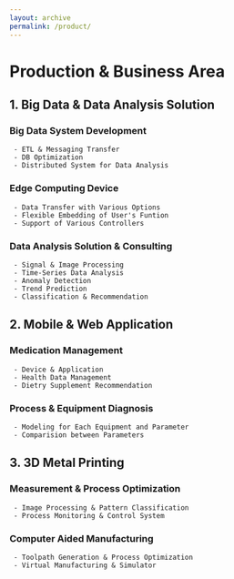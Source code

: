 ```yaml
---
layout: archive
permalink: /product/
---
```

# Production & Business Area

## 1. Big Data & Data Analysis Solution

### Big Data System Development
```
 - ETL & Messaging Transfer
 - DB Optimization
 - Distributed System for Data Analysis
```

### Edge Computing Device
```
 - Data Transfer with Various Options
 - Flexible Embedding of User's Funtion
 - Support of Various Controllers
```

### Data Analysis Solution & Consulting
```
 - Signal & Image Processing
 - Time-Series Data Analysis
 - Anomaly Detection
 - Trend Prediction
 - Classification & Recommendation
```

## 2. Mobile & Web Application

### Medication Management
```
 - Device & Application
 - Health Data Management
 - Dietry Supplement Recommendation
```

### Process & Equipment Diagnosis
```
 - Modeling for Each Equipment and Parameter
 - Comparision between Parameters
```

## 3. 3D Metal Printing

### Measurement & Process Optimization
```
 - Image Processing & Pattern Classification
 - Process Monitoring & Control System
```

### Computer Aided Manufacturing
```
 - Toolpath Generation & Process Optimization
 - Virtual Manufacturing & Simulator
```
